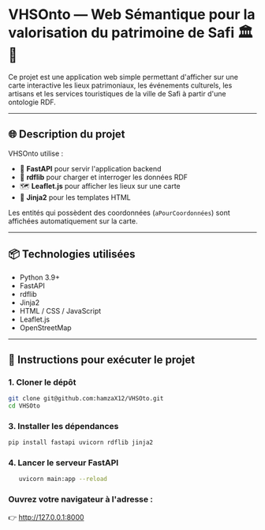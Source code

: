 # VHSOnto — Web Sémantique pour la valorisation du patrimoine de Safi 🏛️📍

Ce projet est une application web simple permettant d'afficher sur une carte interactive les lieux patrimoniaux, les événements culturels, les artisans et les services touristiques de la ville de Safi à partir d'une ontologie RDF.

---

## 🌐 Description du projet

VHSOnto utilise :
- 🐍 **FastAPI** pour servir l'application backend
- 📄 **rdflib** pour charger et interroger les données RDF
- 🗺️ **Leaflet.js** pour afficher les lieux sur une carte
- 📁 **Jinja2** pour les templates HTML

Les entités qui possèdent des coordonnées (`aPourCoordonnées`) sont affichées automatiquement sur la carte.

---

## 📦 Technologies utilisées

- Python 3.9+
- FastAPI
- rdflib
- Jinja2
- HTML / CSS / JavaScript
- Leaflet.js
- OpenStreetMap

---

## 🚀 Instructions pour exécuter le projet

### 1. Cloner le dépôt
```bash
git clone git@github.com:hamzaX12/VHSOto.git
cd VHSOto
```
### 3. Installer les dépendances
```bash
pip install fastapi uvicorn rdflib jinja2
```
### 4. Lancer le serveur FastAPI
```bash
   uvicorn main:app --reload
```
### Ouvrez votre navigateur à l'adresse :
👉 http://127.0.0.1:8000


